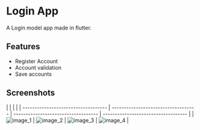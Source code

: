 # Login App

A Login model app made in flutter.

## Features

- Register Account
- Account validation
- Save accounts

## Screenshots

|                                     |                                     |                                     |
| ----------------------------------- | ----------------------------------- | ----------------------------------- | ----------------------------------- |
| ![image_1](screenshots/image_1.png) | ![image_2](screenshots/image_2.png) | ![image_3](screenshots/image_3.png) | ![image_4](screenshots/image_4.png) |
